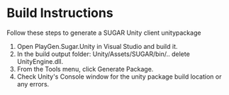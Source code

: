 # Build Instructions

Follow these steps to generate a SUGAR Unity client unitypackage

1. Open PlayGen.Sugar.Unity in Visual Studio and build it.
2. In the build output folder: Unity/Assets/SUGAR/bin/.. delete UnityEngine.dll.
3. From the Tools menu, click Generate Package.
4. Check Unity's Console window for the unity package build location or any errors.